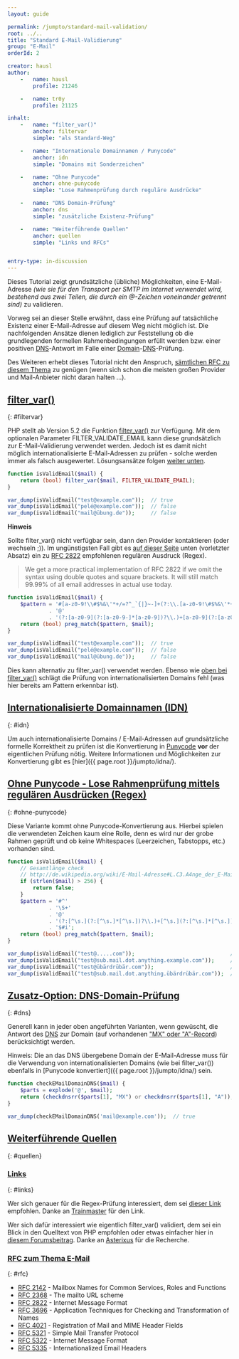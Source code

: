 ```yaml
---
layout: guide

permalink: /jumpto/standard-mail-validation/
root: ../..
title: "Standard E-Mail-Validierung"
group: "E-Mail"
orderId: 2

creator: hausl
author:
    -   name: hausl
        profile: 21246

    -   name: tr0y
        profile: 21125

inhalt:
    -   name: "filter_var()"
        anchor: filtervar
        simple: "als Standard-Weg"

    -   name: "Internationale Domainnamen / Punycode"
        anchor: idn
        simple: "Domains mit Sonderzeichen"

    -   name: "Ohne Punycode"
        anchor: ohne-punycode
        simple: "Lose Rahmenprüfung durch reguläre Ausdrücke"

    -   name: "DNS Domain-Prüfung"
        anchor: dns
        simple: "zusätzliche Existenz-Prüfung"

    -   name: "Weiterführende Quellen"
        anchor: quellen
        simple: "Links und RFCs"


entry-type: in-discussion
---
```


Dieses Tutorial zeigt grundsätzliche (übliche) Möglichkeiten, eine E-Mail-Adresse *(wie sie für den Transport per SMTP im Internet verwendet wird, bestehend aus zwei Teilen, die durch ein @-Zeichen voneinander getrennt sind)*
 zu validieren.

<div class="alert alert-info">Vorweg sei an dieser Stelle erwähnt, dass eine Prüfung auf tatsächliche Existenz einer E-Mail-Adresse auf diesem Weg nicht möglich ist. Die nachfolgenden Ansätze dienen lediglich zur Feststellung ob die grundlegenden formellen Rahmenbedingungen erfüllt werden bzw. einer positiven <a href="http://de.wikipedia.org/wiki/Domain_Name_System">DNS</a>-Antwort im Falle einer <a href="http://de.wikipedia.org/wiki/Domain">Domain</a>-<a href="http://de.wikipedia.org/wiki/Domain_Name_System">DNS</a>-Prüfung.</div>

Des Weiteren erhebt dieses Tutorial nicht den Anspruch, [sämtlichen RFC zu diesem Thema](#rfc) zu genügen (wenn sich schon die meisten großen Provider und Mail-Anbieter nicht daran halten ...).


## [filter_var()](#filtervar)
{: #filtervar}

PHP stellt ab Version 5.2 die Funktion [filter_var()](http://php.net/manual/de/function.filter-var.php) zur Verfügung. Mit dem optionalen Parameter FILTER_VALIDATE_EMAIL kann diese grundsätzlich zur E-Mail-Validierung verwendet werden. Jedoch ist es damit nicht möglich internationalisierte E-Mail-Adressen zu prüfen - solche werden immer als falsch ausgewertet. Lösungsansätze folgen [weiter unten](#idn).

~~~ php
function isValidEmail($mail) {
    return (bool) filter_var($mail, FILTER_VALIDATE_EMAIL);
}

var_dump(isValidEmail("test@example.com"));  // true
var_dump(isValidEmail("pelé@example.com"));  // false
var_dump(isValidEmail("mail@übung.de"));     // false
~~~

**Hinweis**

Sollte filter_var() nicht verfügbar sein, dann den Provider kontaktieren (oder wechseln ;)). Im ungünstigsten Fall gibt es [auf dieser Seite](http://www.regular-expressions.info/email.html) unten (vorletzter Absatz) ein zu [RFC 2822](http://tools.ietf.org/html/rfc2822) empfohlenen regulären Ausdruck (Regex).

> We get a more practical implementation of RFC 2822 if we omit the syntax using double quotes and square brackets. It will still match 99.99% of all email addresses in actual use today.

~~~ php
function isValidEmail($mail) {
    $pattern = '#[a-z0-9!\\#$%&\'*+/=?^_`{|}~-]+(?:\\.[a-z0-9!\#$%&\'*+/=?^_`{|}~-]+)*'
             . '@'
             . '(?:[a-z0-9](?:[a-z0-9-]*[a-z0-9])?\\.)+[a-z0-9](?:[a-z0-9-]*[a-z0-9])?#i';
    return (bool) preg_match($pattern, $mail);
}

var_dump(isValidEmail("test@example.com"));  // true
var_dump(isValidEmail("pelé@example.com"));  // false
var_dump(isValidEmail("mail@übung.de"));     // false
~~~

Dies kann alternativ zu filter_var() verwendet werden. Ebenso wie [oben bei filter_var()](#filtervar) schlägt die Prüfung von internationalisierten Domains fehl (was hier bereits am Pattern erkennbar ist).


## [Internationalisierte Domainnamen (IDN)](#idn)
{: #idn}


Um auch internationalisierte Domains / E-Mail-Adressen auf grundsätzliche formelle Korrektheit zu prüfen ist die Konvertierung in [Punycode](http://de.wikipedia.org/wiki/Punycode) **vor** der eigentlichen Prüfung nötig. Weitere Informationen und Möglichkeiten zur Konvertierung gibt es [hier]({{ page.root }}/jumpto/idna/).


## [Ohne Punycode - Lose Rahmenprüfung mittels regulären Ausdrücken (Regex)](#ohne-punycode)
{: #ohne-punycode}

Diese Variante kommt ohne Punycode-Konvertierung aus. Hierbei spielen die verwendeten Zeichen kaum eine Rolle, denn es wird nur der grobe Rahmen geprüft und ob keine Whitespaces (Leerzeichen, Tabstopps, etc.) vorhanden sind.

~~~ php
function isValidEmail($mail) {
    // Gesamtlänge check
    // http://de.wikipedia.org/wiki/E-Mail-Adresse#L.C3.A4nge_der_E-Mail-Adresse
    if (strlen($mail) > 256) {
        return false;
    }
    $pattern = '#^'
             . '\S+'
             . '@'
             . '(?:[^\s.](?:[^\s.]*[^\s.])?\\.)+[^\s.](?:[^\s.]*[^\s.])?'
             . '$#i';
    return (bool) preg_match($pattern, $mail);
}

var_dump(isValidEmail("test@.....com"));                              // false
var_dump(isValidEmail("test@sub.mail.dot.anything.example.com"));     // true
var_dump(isValidEmail("test@übärdrübär.com"));                        // true
var_dump(isValidEmail("test@sub.mail.dot.anything.übärdrübär.com"));  // true
~~~

## [Zusatz-Option: DNS-Domain-Prüfung](#dns)
{: #dns}

Generell kann in jeder oben angeführten Varianten, wenn gewüscht, die Antwort des [DNS](http://de.wikipedia.org/wiki/Domain_Name_System) zur Domain (auf vorhandenen ["MX" oder "A"-Record](http://de.wikipedia.org/wiki/Domain_Name_System#Aufbau_der_DNS-Datenbank)) berücksichtigt werden.

Hinweis: Die an das DNS übergebene Domain der E-Mail-Adresse muss für die Verwendung von internationalisierten Domains (wie bei filter_var()) ebenfalls in [Punycode konvertiert]({{ page.root }}/jumpto/idna/) sein.

~~~ php
function checkEMailDomainDNS($mail) {
    $parts = explode('@', $mail);
    return (checkdnsrr($parts[1], "MX") or checkdnsrr($parts[1], "A"));
}

var_dump(checkEMailDomainDNS('mail@example.com'));  // true
~~~


## [Weiterführende Quellen](#quellen)
{: #quellen}


### [Links](#links)
{: #links}

Wer sich genauer für die Regex-Prüfung interessiert, dem sei [dieser Link](http://squiloople.com/2009/12/20/email-address-validation/) empfohlen. Danke an [Trainmaster](http://www.php.de/member.php?u=20243) für den Link.

Wer sich dafür interessiert wie eigentlich filter_var() validiert, dem sei ein Blick in den Quelltext von PHP empfohlen oder etwas einfacher hier in [diesem Forumsbeitrag](http://www.php.de/wiki-diskussionsforum/101439-erledigt-sinnvolle-standard-verfahren-zur-e-mail-validierung-3.html#post748505). Danke an [Asterixus](http://www.php.de/member.php?u=21236) für die Recherche.


### [RFC zum Thema E-Mail](#rfc)
{: #rfc}

* [RFC 2142](http://tools.ietf.org/html/rfc2142) - Mailbox Names for Common Services, Roles and Functions
* [RFC 2368](http://tools.ietf.org/html/rfc2368) - The mailto URL scheme
* [RFC 2822](http://tools.ietf.org/html/rfc2822) - Internet Message Format
* [RFC 3696](http://tools.ietf.org/html/rfc3696) - Application Techniques for Checking and Transformation of Names
* [RFC 4021](http://tools.ietf.org/html/rfc4021) - Registration of Mail and MIME Header Fields
* [RFC 5321](http://tools.ietf.org/html/rfc5321) - Simple Mail Transfer Protocol
* [RFC 5322](http://tools.ietf.org/html/rfc5322) - Internet Message Format
* [RFC 5335](http://tools.ietf.org/html/rfc5335) - Internationalized Email Headers
